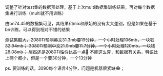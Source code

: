 调整了针对test集的数据预处理，基于上次multi数据集训练结果，再对每个数据集进行训练（multi就不用训练）

由bn74.45的数据集可见，其结果和mix和原始的没有太大差别，但是如果在基于bn训练，可以得到相对不错的结果


~~测试集超大，2080Ti预测英文31.3mb要19分钟，一个小时处理106mb，一块钱32.94mb；
3080Ti预测中文21.9mb要11.7分钟，一个小时处理120mb，一块钱28.08mb；
居然还是2080Ti性价比高一点🤨~~
不能这么算，和数据有关系，韩语比上两个都小，但是一个要30分钟，一个13分钟

ps. 要训练的话，3090每个语言4分钟，问题是机器很紧缺😂；